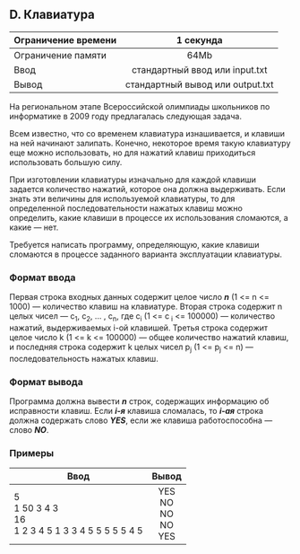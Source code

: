 ## D. Клавиатура

| Ограничение времени |            1 секунда             |
|---------------------|:--------------------------------:|
| Ограничение памяти  |               64Mb               |
| Ввод                |  стандартный ввод или input.txt  |
| Вывод               | стандартный вывод или output.txt |

На региональном этапе Всероссийской олимпиады школьников по информатике в 2009 году предлагалась следующая задача.

Всем известно, что со временем клавиатура изнашивается, и клавиши на ней начинают залипать. Конечно, некоторое время
такую клавиатуру еще можно использовать, но для нажатий клавиш приходиться использовать большую силу.

При изготовлении клавиатуры изначально для каждой клавиши задается количество нажатий, которое она должна выдерживать.
Если знать эти величины для используемой клавиатуры, то для определенной последовательности нажатых клавиш можно
определить, какие клавиши в процессе их использования сломаются, а какие — нет.

Требуется написать программу, определяющую, какие клавиши сломаются в процессе заданного варианта эксплуатации
клавиатуры.

### Формат ввода

Первая строка входных данных содержит целое число **_n_** (1 <= n <= 1000) — количество клавиш на клавиатуре. Вторая
строка содержит n целых чисел — с<sub>1</sub>, с<sub>2</sub>, … , с<sub>n</sub>, где с<sub>i</sub> (1 <= c<sub>
i</sub> <= 100000) —
количество нажатий, выдерживаемых i-ой клавишей. Третья строка содержит целое число k (1 <= k <= 100000) — общее
количество нажатий клавиш,
и последняя строка содержит k целых чисел p<sub>j</sub> (1 <= p<sub>j</sub> <= n) — последовательность нажатых клавиш.

### Формат вывода

Программа должна вывести **_n_** строк, содержащих информацию об исправности клавиш. Если **_i-я_** клавиша сломалась,
то **_i-ая_** строка
должна содержать слово **_YES_**, если же клавиша работоспособна — слово **_NO_**.

### Примеры

| Ввод                                                     |            Вывод             |
|----------------------------------------------------------|:----------------------------:|
| 5<br>1 50 3 4 3<br>16<br>1 2 3 4 5 1 3 3 4 5 5 5 5 5 4 5 | YES<br>NO<br>NO<br>NO<br>YES |


 

               

